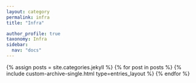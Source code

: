 ```yaml
---
layout: category
permalink: infra
title: "Infra"

author_profile: true
taxonomy: Infra
sidebar:
  nav: "docs"
---
```


{% assign posts = site.categories.jekyll %}
{% for post in posts %}
  {% include custom-archive-single.html type=entries_layout %}
{% endfor %}
